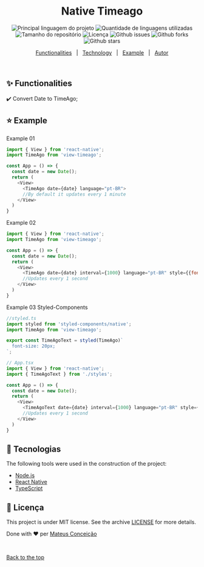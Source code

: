 <div align="center" id="top"> 
  <!-- <a href="https://nativetimeago.netlify.com">Demo</a> -->
</div>

<h1 align="center">Native Timeago</h1>

<p align="center">
  <img alt="Principal linguagem do projeto" src="https://img.shields.io/github/languages/top/fera765/view-timeago?color=56BEB8">

  <img alt="Quantidade de linguagens utilizadas" src="https://img.shields.io/github/languages/count/fera765/view-timeago?color=56BEB8">

  <img alt="Tamanho do repositório" src="https://img.shields.io/github/repo-size/fera765/view-timeago?color=56BEB8">

  <img alt="Licença" src="https://img.shields.io/github/license/fera765/view-timeago?color=56BEB8">

  <img alt="Github issues" src="https://img.shields.io/github/issues/fera765/view-timeago?color=56BEB8" />

  <img alt="Github forks" src="https://img.shields.io/github/forks/fera765/view-timeago?color=56BEB8" />

  <img alt="Github stars" src="https://img.shields.io/github/stars/fera765/view-timeago?color=56BEB8" />
</p>

<!-- Status -->

<!-- <h4 align="center"> 
	🚧  Native Timeago 🚀 Em construção...  🚧
</h4> 

<hr> -->

<p align="center">
  <a href="#sparkles-funcionalidades">Functionalities</a> &#xa0; | &#xa0;
  <a href="#rocket-tecnologias">Technology</a> &#xa0; | &#xa0;
  <a href="#star-example">Example</a> &#xa0; | &#xa0;
  <a href="https://github.com/fera765" target="_blank">Autor</a>
</p>

<br>

## :sparkles: Functionalities ##

:heavy_check_mark: Convert Date to TimeAgo;

## :star: Example ##

Example 01
```js
import { View } from 'react-native';
import TimeAgo from 'view-timeago';

const App = () => {
  const date = new Date();
  return (
    <View>
      <TimeAgo date={date} language="pt-BR">
      //By default it updates every 1 minute
    </View>
  )
}
```

Example 02
```js
import { View } from 'react-native';
import TimeAgo from 'view-timeago';

const App = () => {
  const date = new Date();
  return (
    <View>
      <TimeAgo date={date} interval={1000} language="pt-BR" style={{fontSize: 20}}>
      //Updates every 1 second
    </View>
  )
}
```

Example 03 Styled-Components
```js
//styled.ts
import styled from 'styled-components/native';
import TimeAgo from 'view-timeago';

export const TimeAgoText = styled(TimeAgo)`
  font-size: 20px;
`;

// App.tsx
import { View } from 'react-native';
import { TimeAgoText } from './styles';

const App = () => {
  const date = new Date();
  return (
    <View>
      <TimeAgoText date={date} interval={1000} language="pt-BR" style={{fontSize: 20}}>
      //Updates every 1 second
    </View>
  )
}
```

## :rocket: Tecnologias ##

The following tools were used in the construction of the project:

- [Node.js](https://nodejs.org/en/)
- [React Native](https://reactnative.dev/)
- [TypeScript](https://www.typescriptlang.org/)

## :memo: Licença ##


This project is under MIT license. See the archive [LICENSE](LICENSE.md) for more details.


Done with :heart: per <a href="https://github.com/fera765" target="_blank">Mateus Conceição</a>

&#xa0;

<a href="#top">Back to the top
</a>
